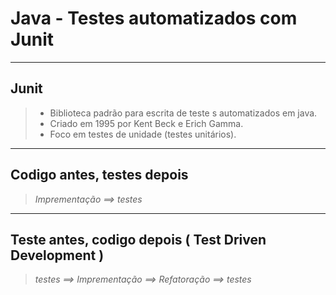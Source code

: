 # Java - Testes automatizados com Junit

----

## Junit

> - Biblioteca padrão para escrita de teste s automatizados em java.
> - Criado em 1995 por Kent Beck e Erich Gamma.
> - Foco em testes de unidade (testes unitários).

----

## **Codigo antes, testes depois**

> *Imprementação ==>  testes*

---

## **Teste antes, codigo depois ( Test Driven Development )**

> *testes ==> Imprementação ==> Refatoração ==> testes* 



